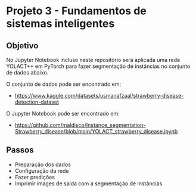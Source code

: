 # Projeto 3 - Fundamentos de sistemas inteligentes

## Objetivo

No Jupyter Notebook incluso neste repositório será aplicada uma rede YOLACT++ em PyTorch para fazer segmentação de instâncias no conjunto de dados abaixo.

O conjunto de dados pode ser encontrado em:
* https://www.kaggle.com/datasets/usmanafzaal/strawberry-disease-detection-dataset

O Jupyter Notebook pode ser encontrado em:
* https://github.com/maldisco/Instance_segmentation-Strawberry_disease/blob/main/YOLACT_strawberry_disease.ipynb

## Passos

* Preparação dos dados
* Configuração da rede
* Fazer predições
* Imprimir images de saída com a segmentação de instâncias
